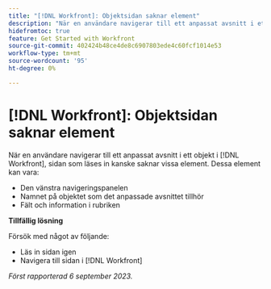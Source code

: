 ```yaml
---
title: "[!DNL Workfront]: Objektsidan saknar element"
description: "När en användare navigerar till ett anpassat avsnitt i ett objekt i [!DNL Workfront], sidan som läses in kanske saknar vissa element."
hidefromtoc: true
feature: Get Started with Workfront
source-git-commit: 402424b48ce4de8c6907803ede4c60fcf1014e53
workflow-type: tm+mt
source-wordcount: '95'
ht-degree: 0%

---
```



# [!DNL Workfront]: Objektsidan saknar element

När en användare navigerar till ett anpassat avsnitt i ett objekt i [!DNL Workfront], sidan som läses in kanske saknar vissa element. Dessa element kan vara:

* Den vänstra navigeringspanelen
* Namnet på objektet som det anpassade avsnittet tillhör
* Fält och information i rubriken

**Tillfällig lösning**

Försök med något av följande:

* Läs in sidan igen
* Navigera till sidan i [!DNL Workfront]

_Först rapporterad 6 september 2023._
